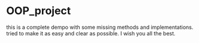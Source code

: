 # OOP_project
this is a complete dempo with some missing methods and implementations.
tried to make it as easy and clear as possible.
I wish you all the best.
